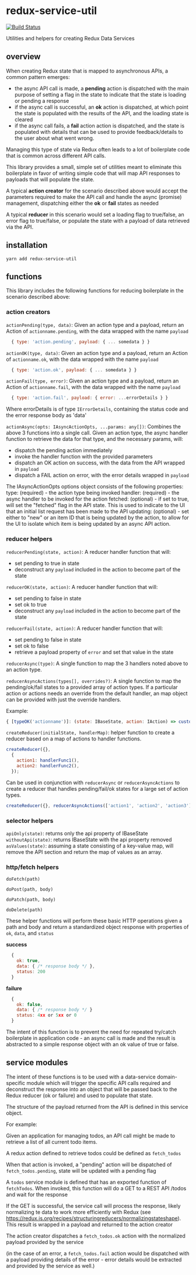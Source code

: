 # redux-service-util
[![Build Status](https://travis-ci.org/danny-wieser/redux-service-util.svg?branch=master)](https://travis-ci.org/danny-wieser/redux-service-util)

Utilities and helpers for creating Redux Data Services

## overview

When creating Redux state that is mapped to asynchronous APIs, a common pattern emerges:
* the async API call is made, a **pending** action is dispatched with the main purpose of setting a flag in the state to indicate that the state is loading or pending a response
* if the async call is successful, an **ok** action is dispatched, at which point the state is populated with the results of the API, and the loading state is cleared
* if the async call fails, a **fail** action action is dispatched, and the state is populated with details that can be used to provide feedback/details to the user about what went wrong.

Managing this type of state via Redux often leads to a lot of boilerplate code that is common across different API calls.

This library provides a small, simple set of utilities meant to eliminate this boilerplate in favor of writing simple code that will map API responses to payloads that will populate the state.

A typical **action creator** for the scenario described above would accept the parameters required to make the API call and handle the async (promise) management, dispatching either the **ok** or **fail** states as needed

A typical **reducer** in this scenario would set a loading flag to true/false, an error flag to true/false, or populate the state with a payload of data retrieved via the API.

## installation

`yarn add redux-service-util`

## functions

This library includes the following functions for reducing boilerplate in the scenario described above:

### action creators

```actionPending(type, data)```: Given an action type and a payload, return an Action of `actionname.pending`, with the data wrapped with the name `payload`

```js
  { type: 'action.pending', payload: { ... somedata } }
```

```actionOK(type, data)```: Given an action type and a payload, return an Action of `actionname.ok`, with the data wrapped with the name `payload`

```js
  { type: 'action.ok', payload: { ... somedata } }
```

```actionFail(type, error)```: Given an action type and a payload, return an Action of `actionname.fail`, with the data wrapped with the name `payload`

```js
  { type: 'action.fail', payload: { error: ...errorDetails } }
```

Where errorDetails is of type `IErrorDetails`, containing the status code and the error response body as 'data'

```actionAsync(opts: IAsyncActionOpts, ...params: any[])```: Combines the above 3 functions into a single call. Given an action type, the async handler function to retrieve the data for that type, and the necessary params, will:
* dispatch the pending action immediately
* invoke the handler function with the provided parameters
* dispatch an OK action on success, with the data from the API wrapped in  `payload`
* dispatch a FAIL action on error, with the error details wrapped in `payload`

The IAsyncActionOpts options object consists of the following properties:
type: (required) - the action type being invoked
handler: (required) - the async handler to be invoked for the action
fetched: (optional) - if set to true, will set the "fetched" flag in the API state. This is used to indicate to the UI that an initial list request has been made to the API
updating: (optional) - set either to "new" or an item ID that is being updated by the action, to allow for the UI to isolate which item is being updated by an async API action.

### reducer helpers

```reducerPending(state, action)```: A reducer handler function that will:
* set pending to true in state
* deconstruct any `payload` included in the action to become part of the state

```reducerOK(state, action)```: A reducer handler function that will:
* set pending to false in state
* set ok to true
* deconstruct any `payload` included in the action to become part of the state

```reducerFail(state, action)```: A reducer handler function that will:
* set pending to false in state
* set ok to false
* retrieve a payload property of `error` and set that value in the state

```reducerAsync(type)```: A single function to map the 3 handlers noted above to an action type.  

```reducerAsyncActions(types[], overrides?)```: A single function to map the pending/ok/fail states to a provided array of action types. If a particular action or actions needs an override from the default handler, an map object can be provided with just the override handlers.  

Example:

```js
{ [typeOK('actionname')]: (state: IBaseState, action: IAction) => customHandler(state, action) }
```

```createReducer(initialState, handlerMap)```: helper function to create a reducer based on a map of actions to handler functions.  

```js
createReducer({},
  {
    action1: handlerFunc1(),
    action2: handlerFunc2(),
  });
```

Can be used in conjunction with `reducerAsync` or `reducerAsyncActions` to create a reducer that handles pending/fail/ok states for a large set of action types.

```js
createReducer({}, reducerAsyncActions(['action1', 'action2', 'action3']));
```

### selector helpers

```apiOnly(state)```: returns only the api property of IBaseState
```withoutApi(state)```: returns IBaseState with the api property removed
```asValues(state)```: assuming a state consisting of a key-value map, will remove the API section and return the map of values as an array.

### http/fetch helpers

`doFetch(path)`

`doPost(path, body)`

`doPatch(path, body)`

`doDelete(path)`

These helper functions will perform these basic HTTP operations given a path and body and return a standardized object response with properties of `ok`, `data`, and `status`

**success**

```js
  {
    ok: true,
    data: { /* response body */ },
    status: 200
  }
```
**failure**

```js
  {
    ok: false,
    data: { /* response body */ }
    status: 4xx or 5xx or 0
  }
```

The intent of this function is to prevent the need for repeated try/catch boilerplate in application code - an async call is made and the result is abstracted to a simple response object with an ok value of true or false.


## service modules

The intent of these functions is to be used with a data-service domain-specific module which will trigger the specific API calls required and deconstruct the response into an object that will be passed back to the Redux reducer (ok or failure) and used to populate that state.

The structure of the payload returned from the API is defined in this service object.

For example:

Given an application for managing todos, an API call might be made to retrieve a list of all current todo items.

A redux action defined to retrieve todos could be defined as `fetch_todos`

When that action is invoked, a "pending" action will be dispatched of `fetch_todos.pending`, state will be updated with a pending flag

A `todos` service module is defined that has an exported function of `fetchTodos`.  When invoked, this function will do a GET to a REST API /todos and wait for the response

If the GET is successful, the service call will process the response, likely normalizing te data to work more efficiently with Redux (see https://redux.js.org/recipes/structuringreducers/normalizingstateshape).  This result is wrapped in a payload and returned to the action creator

The action creator dispatches a `fetch_todos.ok` action with the normalized payload provided by the service

(in the case of an error, a `fetch_todos.fail` action would be dispatched with a payload providing details of the error - error details would be extracted and provided by the service as well.)
